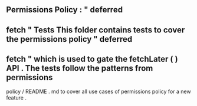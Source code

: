 #
Permissions
Policy
:
"
deferred
-
fetch
"
Tests
This
folder
contains
tests
to
cover
the
permissions
policy
"
deferred
-
fetch
"
which
is
used
to
gate
the
fetchLater
(
)
API
.
The
tests
follow
the
patterns
from
permissions
-
policy
/
README
.
md
to
cover
all
use
cases
of
permissions
policy
for
a
new
feature
.
